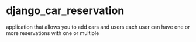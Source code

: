 # django_car_reservation

application that allows you to add cars and users 
each user can have one or more reservations with one or multiple

